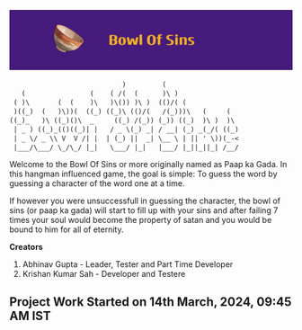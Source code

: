 ![Banner](Bowl_Of_Sins.png)
```
                            )         (                   
   (                (    ( /(  (      )\ )                
 ( )\       (  (    )\   )\()) )\ )  (()/( (              
 )((_)  (   )\))(  ((_) ((_)\ (()/(   /(_)))\   (     (   
((_)_   )\ ((_)()\  _     ((_) /(_)) (_)) ((_)  )\ )  )\  
 | _ ) ((_)_(()((_)| |   / _ \(_) _| / __| (_) _(_/( ((_) 
 | _ \/ _ \\ V  V /| |  | (_) ||  _| \__ \ | || ' \))(_-< 
 |___/\___/ \_/\_/ |_|   \___/ |_|   |___/ |_||_||_| /__/ 
```                                                          

Welcome to the Bowl Of Sins or more originally named as Paap ka Gada.
In this hangman influenced game, the goal is simple: To guess the word by guessing a character of the word one at a time.

If however you were unsuccessfull in guessing the character, the bowl of sins (or paap ka gada) will start to fill up with your sins and after failing 7 times your soul would become the property of satan and you would be bound to him for all of eternity.

**Creators**
1. Abhinav Gupta - Leader, Tester and Part Time Developer
2. Krishan Kumar Sah - Developer and Testere
   

## Project Work Started on 14th March, 2024, 09:45 AM IST
